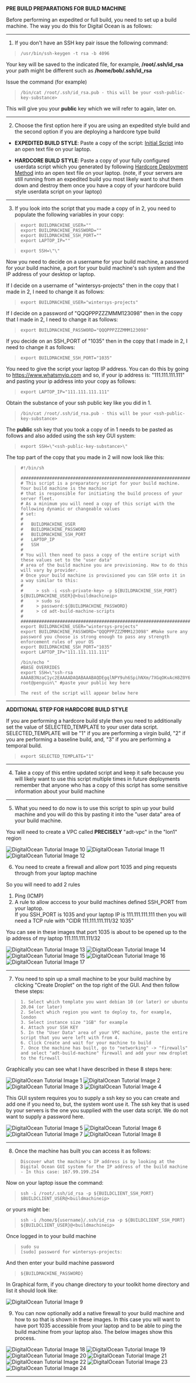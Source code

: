 **PRE BUILD PREPARATIONS FOR BUILD MACHINE** 

Before performing an expedited or full build, you need to set up a build machine. The way you do this for Digital Ocean is as follows:

----------------

1) If you don't have an SSH key pair issue the following command:
 
>     /usr/bin/ssh-keygen -t rsa -b 4096 

Your key will be saved to the indicated file, for example, **/root/.ssh/id_rsa** your path might be different such as **/home/bob/.ssh/id_rsa**
	 
Issue the command (for example)
	 
>     /bin/cat /root/.ssh/id_rsa.pub - this will be your <ssh-public-key-substance>
 	 
This will give you your **public** key which we will refer to again, later on.

--------------------
	
2) Choose the first option here if you are using an expedited style build and the second option if you are deploying a hardcore type build
   
- **EXPEDITED BUILD STYLE**: Paste a copy of the script: [Initial Script](https://github.com/wintersys-projects/adt-build-machine-scripts/blob/main/templatedconfigurations/templateoverrides/OverrideScript.sh) into an open text file on your laptop.

- **HARDCORE BUILD STYLE**: Paste a copy of your fully configured userdata script which you generated by following [Hardcore Deployment Method](./hardcore-deployment-method.md)  into an open text file on your laptop.
(note, if your servers are still running from an expedited build you most likely want to shut them down and destroy them once you have a copy of your hardcore build style userdata script on your laptop)

------------------
	
3) If you look into the script that you made a copy of in 2, you need to populate the following variables in your copy:
	
>     export BUILDMACHINE_USER=""
>     export BUILDMACHINE_PASSWORD="" 
>     export BUILDMACHINE_SSH_PORT=""
>     export LAPTOP_IP=""
	
>     export SSH=\"\" 
	 	
Now you need to decide on a username for your build machine, a password for your build machine, a port for your build machine's ssh system and the IP address of your desktop or laptop.
	
If I decide on a username of "wintersys-projects" then in the copy that I made in 2, I need to change it as follows:  

	
>     export BUILDMACHINE_USER="wintersys-projects"
	
If I decide on a password of "QQQPPPZZZMMM123098" then in the copy that I made in 2, I need to change it as follows:
	
>     export BUILDMACHINE_PASSWORD="QQQPPPZZZMMM123098"
	
If you decide on an SSH_PORT of "1035" then in the copy that I made in 2, I need to change it as follows:
	
>     export BUILDMACHINE_SSH_PORT="1035"

You need to give the script your laptop IP address. You can do this by going to https://www.whatsmyip.com and so, if your ip address is: "111.111.111.111" and pasting your ip address into your copy as follows:
	
>     export LAPTOP_IP="111.111.111.111"

Obtain the substance of your ssh public key like you did in 1.

>     /bin/cat /root/.ssh/id_rsa.pub - this will be your <ssh-public-key-substance>

The **public** ssh key that you took a copy of in 1 needs to be pasted as follows and also added using the ssh key GUI system:
	
>     export SSH=\"<ssh-public-key-substance>\"

The top part of the copy that you made in 2 will now look like this:

>     #!/bin/sh
>     
>     ################################################################################################
>     # This script is a preparatory script for your build machine. Your build machine is the machine
>     # that is responsible for initiating the build process of your server fleet. 
>     # As a minimum you will need a copy of this script with the following dynamic or changeable values 
>     # set:
>     #
>     #   BUILDMACHINE_USER
>     #   BUILDMACHINE_PASSWORD
>     #   BUILDMACHINE_SSH_PORT
>     #   LAPTOP_IP
>     #   SSH
>     #
>     # You will then need to pass a copy of the entire script with these values set to the "user data"
>     # area of the build machine you are provisioning. How to do this will vary by provider.
>     # Once your build machine is provisioned you can SSH onto it in a way similar to this:
>     #
>     #     > ssh -i <ssh-private-key> -p ${BUILDMACHINE_SSH_PORT} ${BUILDMACHINE_USER}@<buildmachineip>
>     #     > sudo su
>     #     > password:${BUILDMACHINE_PASSWORD}
>     #     > cd adt-build-machine-scripts
>     #
>     #################################################################################################
>     export BUILDMACHINE_USER="wintersys-projects"
>     export BUILDMACHINE_PASSWORD="QQQPPPZZZMMM123098" #Make sure any password you choose is strong enough to pass any strength enforcement rules of your OS
>     export BUILDMACHINE_SSH_PORT="1035"
>     export LAPTOP_IP="111.111.111.111"
>      
>     /bin/echo "
>     #BASE OVERRIDES
>     export SSH=\"ssh-rsa AAAAB3NzaC1yc2EAAAADAQABAAABAQDEgqlNPY9uh6SpihNXm/7XGqOKvAcH8Z0Y6pZG9lTIm/PHI5VijIFqs0OzM3DPLFARtut7lojBoKq9ljBmKeVBGX5EkJ5O3CJfEZs9E13e2Qk+7F9wTmoMBG8XY4l/SmD9HddLTS/7Oadg+C4RDxHlSMrl1PSCdzlM14spHCI8rwUntNCUY+fObolqel0829zYDX0oEWzYyoIEUs1847X3cRp9+yZsjqSD5Nw9jacLcWjtdfClEvx5F8ZVm0+s5OLtz9cCf6NkOgYf3KFz+e8qAO/w83Umh5B2Gem1uOxSDtUmzVlRiMTfP6CTSKRnYRnkb97F9RZsmAsG6+g+eKvp root@penguin\" #paste your public key here
>     
>     The rest of the script will appear below here

-----------------

**ADDITIONAL STEP FOR HARDCORE BUILD STYLE**  

If you are performing a hardcore build style then you need to additionally set the value of SELECTED_TEMPLATE to your user data script. SELECTED_TEMPLATE will be "1" if you are performing a virgin build, "2" if you are performing a baseline build, and, "3" if you are performing a temporal build.

>     export SELECTED_TEMPLATE="1"

-----------------

4) Take a copy of this entire updated script and keep it safe because you will likely want to use this script multiple times in future deployments remember that anyone who has a copy of this script has some sensitive information about your build machine 

---------------
	
5) What you need to do now is to use this script to spin up your build machine and you will do this by pasting it into the "user data" area of your build machine.

You will need to create a VPC called **PRECISELY** "adt-vpc" in the "lon1" region

![](images/expedited/do-10.png "DigitalOcean Tutorial Image 10")
![](images/expedited/do-11.png "DigitalOcean Tutorial Image 11")
![](images/expedited/do-12.png "DigitalOcean Tutorial Image 12")

	
6) You need to create a firewall and allow port 1035 and ping requests through from your laptop machine 
	
So you will need to add 2 rules  
	
1) Ping (ICMP)
2) A rule to allow acccess to your build machines defined SSH_PORT from your laptop.  
   If you SSH_PORT is 1035 and your laptop IP is 111.111.111.111 then you will need a TCP rule with "CIDR 111.111.111.111/32 1035"

You can see in these images that port 1035 is about to be opened up to the ip address of my laptop 111.111.111.111/32  
	
![](images/expedited/exo13.png "DigitalOcean Tutorial Image 13") 
![](images/expedited/exo14.png "DigitalOcean Tutorial Image 14") 
![](images/expedited/exo15.png "DigitalOcean Tutorial Image 15") 
![](images/expedited/exo16.png "DigitalOcean Tutorial Image 16") 
![](images/expedited/exo17.png "DigitalOcean Tutorial Image 17") 

---------------

7) You need to spin up a small machine to be your build machine by clicking "Create Droplet" on the top right of the GUI. And then follow these steps:

>     1. Select which template you want debian 10 (or later) or ubuntu 20.04 (or later)
>     2. Select which region you want to deploy to, for example, london
>     3. Select instance size "1GB" for example
>     4. Attach your SSH KEY
>     5. In the "User Data" area of your VPC machine, paste the entire script that you were left with from 4.
>     6. Click Create and wait for your machine to build
>     7. Once the machine has built, go to "networking" -> "firewalls" and select "adt-build-machine" firewall and add your new droplet to the firewall


Graphically you can see what I have described in these 8 steps here:

![](images/expedited/do-1.png "DigitalOcean Tutorial Image 1")
![](images/expedited/do-2.png "DigitalOcean Tutorial Image 2")
![](images/expedited/do-3.png "DigitalOcean Tutorial Image 3")
![](images/expedited/do-4.png "DigitalOcean Tutorial Image 4")

This GUI system requires you to supply a ssh key so you can create and add one if you need to, but, the system wont use it. The ssh key that is used by your servers is the one you supplied with the user data script. We do not want to supply a password here.

![](images/expedited/do-5.png "DigitalOcean Tutorial Image 5")
![](images/expedited/do-6.png "DigitalOcean Tutorial Image 6")
![](images/expedited/do-7.png "DigitalOcean Tutorial Image 7")
![](images/expedited/do-8.png "DigitalOcean Tutorial Image 8")


	
---------------

8) Once the machine has built you can access it as follows:
	
>     Discover what the machine's IP address is by looking at the Digital Ocean GUI system for the IP address of the build machine - In this case: 167.99.199.254
	
Now on your laptop issue the command:

>     ssh -i /root/.ssh/id_rsa -p ${BUILDCLIENT_SSH_PORT} $BUILDCLIENT_USER@<buildmachineip>
	
or yours might be:
	
>     ssh -i /home/${username}/.ssh/id_rsa -p ${BUILDCLIENT_SSH_PORT} ${BUILDCLIENT_USER}@<buildmachineip>	

Once logged in to your build machine

>     sudo su 
>     [sudo] password for wintersys-projects:

And then enter your build machine password	

>     ${BUILDMACHINE_PASSWORD}		
	
In Graphical form, if you change directory to your toolkit home directory and list it should look like:
	
![](images/expedited/do-9.png "DigitalOcean Tutorial Image 9")

9) You can now optionally add a native firewall to your build machine and how to so that is shown in these images. In this case you will want to have port 1035 accessible from your laptop and to be able to ping the build machine from your laptop also. The below images show this process.

![](images/expedited/do-18.png "DigitalOcean Tutorial Image 18")
![](images/expedited/do-19.png "DigitalOcean Tutorial Image 19")
![](images/expedited/do-20.png "DigitalOcean Tutorial Image 20")
![](images/expedited/do-21.png "DigitalOcean Tutorial Image 21")
![](images/expedited/do-22.png "DigitalOcean Tutorial Image 22")
![](images/expedited/do-23.png "DigitalOcean Tutorial Image 23")
![](images/expedited/do-24.png "DigitalOcean Tutorial Image 24")

		
--------------------------------------
